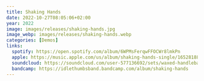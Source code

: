 ```yaml
---
title: Shaking Hands
date: 2022-10-27T08:05:06+02:00
year: 2022
image: images/releases/shaking-hands.jpg
image_webp: images/releases/shaking-hands.webp 
categories: [Demos]
links:
  spotify: https://open.spotify.com/album/6WPMsFerqwFFOCWr8lmkPn
  apple: https://music.apple.com/us/album/shaking-hands-single/1652818867?uo=4&app=music&at=1001lry3&ct=dashboard
  soundcloud: https://soundcloud.com/user-577136692/sets/waxed-handlebars-demos-pauls
  bandcamp: https://idlethumbsband.bandcamp.com/album/shaking-hands
---
```

